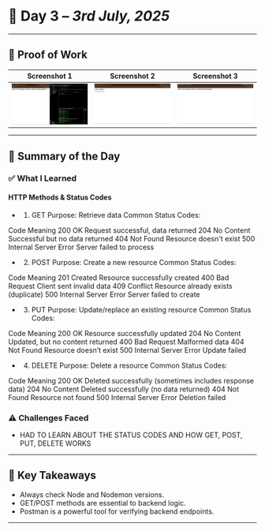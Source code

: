 # 📘 Day 3 – *3rd July, 2025*

---

## 📸 Proof of Work
| Screenshot 1 | Screenshot 2 | Screenshot 3 |
|--------------|--------------|--------------|
| ![Image 1](./Images/Screenshot%20(307).png) | ![Image 2](./Images/Screenshot%20(308).png) | ![Image 3](./Images/Screenshot%20(309).png) |

---

## 🧠 Summary of the Day

### ✅ What I Learned
####  HTTP Methods & Status Codes
- 1. GET
Purpose: Retrieve data
Common Status Codes:

Code	Meaning
200 OK	Request successful, data returned
204 No Content	Successful but no data returned
404 Not Found	Resource doesn't exist
500 Internal Server Error	Server failed to process

- 2. POST
Purpose: Create a new resource
Common Status Codes:

Code	Meaning
201 Created	Resource successfully created
400 Bad Request	Client sent invalid data
409 Conflict	Resource already exists (duplicate)
500 Internal Server Error	Server failed to create

- 3. PUT
Purpose: Update/replace an existing resource
Common Status Codes:

Code	Meaning
200 OK	Resource successfully updated
204 No Content	Updated, but no content returned
400 Bad Request	Malformed data
404 Not Found	Resource doesn’t exist
500 Internal Server Error	Update failed

- 4. DELETE
Purpose: Delete a resource
Common Status Codes:

Code	Meaning
200 OK	Deleted successfully (sometimes includes response data)
204 No Content	Deleted successfully (no data returned)
404 Not Found	Resource not found
500 Internal Server Error	Deletion failed

### ⚠️ Challenges Faced
-  HAD TO LEARN ABOUT THE STATUS CODES AND HOW GET, POST, PUT, DELETE WORKS

---

## 🚀 Key Takeaways
- Always check Node and Nodemon versions.
- GET/POST methods are essential to backend logic.
- Postman is a powerful tool for verifying backend endpoints.

---

